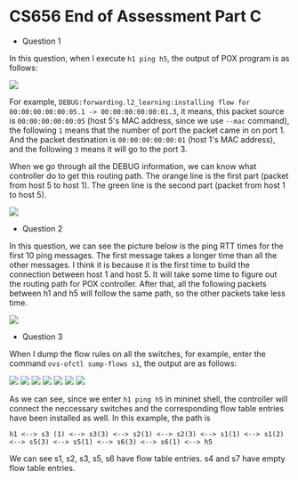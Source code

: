 # CS656 End of Assessment Part C

* Question 1

In this question, when I execute ```h1 ping h5```, the output of POX program is as follows:

![](image/partc1.png)

For example, ```DEBUG:forwarding.l2_learning:installing flow for 00:00:00:00:00:05.1 -> 00:00:00:00:00:01.3```, it means, this packet source is ```00:00:00:00:00:05``` (host 5's MAC address, since we use ```--mac``` command), the following ```1``` means that the number of port the packet came in on port 1.
And the packet destination is ```00:00:00:00:00:01``` (host 1's MAC address), and the following ```3``` means it will go to the port 3.

When we go through all the DEBUG information, we can know what controller do to get this routing path. The orange line is the first part (packet from host 5 to host 1). The green line is the second part (packet from host 1 to host 5).

![](image/g1.png)

* Question 2

In this question, we can see the picture below is the ping RTT times for the first 10 ping messages. The first message takes a longer time than all the other messages. I think it is because it is the first time to build the connection between host 1 and host 5. It will take some time to figure out the routing path for POX controller. After that, all the following packets between h1 and h5 will follow the same path, so the other packets take less time.


![](image/rtt.png)


* Question 3

When I dump the flow rules on all the switches, for example, enter the command ```ovs-ofctl sump-flows s1```, the output are as follows:

![](image/partcs1.png)
![](image/partcs2.png)
![](image/partcs3.png)
![](image/partcs4.png)
![](image/partcs5.png)
![](image/partcs6.png)
![](image/partcs7.png)

As we can see, since we enter ```h1 ping h5``` in mininet shell, the controller will  connect the neccessary switches and the corresponding flow table entries have been installed as well. In this example, the path is 

```h1 <--> s3 (1) <--> s3(3) <--> s2(1) <--> s2(3) <--> s1(1) <--> s1(2) <--> s5(3) <--> s5(1) <--> s6(3) <--> s6(1) <--> h5```

We can see s1, s2, s3, s5, s6 have flow table entries. s4 and s7 have empty flow table entries.